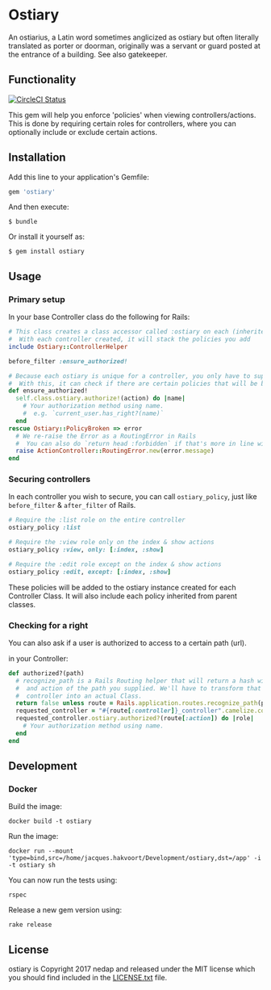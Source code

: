 # Ostiary

An ostiarius, a Latin word sometimes anglicized as ostiary but often literally translated as porter or doorman, originally was a servant or guard posted at the entrance of a building. See also gatekeeper.

## Functionality

[![CircleCI Status](https://circleci.com/gh/nedap/ostiary.svg?style=svg)](https://circleci.com/gh/nedap/ostiary)

This gem will help you enforce 'policies' when viewing controllers/actions.
This is done by requiring certain roles for controllers, where you can
optionally include or exclude certain actions.

## Installation

Add this line to your application's Gemfile:

```ruby
gem 'ostiary'
```

And then execute:

    $ bundle

Or install it yourself as:

    $ gem install ostiary

## Usage

### Primary setup

In your base Controller class do the following for Rails:

```ruby
# This class creates a class accessor called :ostiary on each (inherited) controller.
#  With each controller created, it will stack the policies you add
include Ostiary::ControllerHelper

before_filter :ensure_authorized!

# Because each ostiary is unique for a controller, you only have to supply the current action.
#  With this, it can check if there are certain policies that will be broken.
def ensure_authorized!
  self.class.ostiary.authorize!(action) do |name|
    # Your authorization method using name.
    #  e.g. `current_user.has_right?(name)`
  end
rescue Ostiary::PolicyBroken => error
  # We re-raise the Error as a RoutingError in Rails
  #  You can also do `return head :forbidden` if that's more in line with your needs.
  raise ActionController::RoutingError.new(error.message)
end
```

### Securing controllers

In each controller you wish to secure, you can call `ostiary_policy`, just like `before_filter` & `after_filter` of Rails.

```ruby
# Require the :list role on the entire controller
ostiary_policy :list

# Require the :view role only on the index & show actions
ostiary_policy :view, only: [:index, :show]

# Require the :edit role except on the index & show actions
ostiary_policy :edit, except: [:index, :show]
```

These policies will be added to the ostiary instance created for each Controller Class. It will also include each policy inherited from parent classes.

### Checking for a right

You can also ask if a user is authorized to access to a certain path (url).

in your Controller:

```ruby
def authorized?(path)
  # recognize_path is a Rails Routing helper that will return a hash with the controller
  #  and action of the path you supplied. We'll have to transform that String of the
  #  controller into an actual Class.
  return false unless route = Rails.application.routes.recognize_path(path)
  requested_controller = "#{route[:controller]}_controller".camelize.constantize
  requested_controller.ostiary.authorized?(route[:action]) do |role|
    # Your authorization method using name.
  end
end
```

## Development

### Docker

Build the image:

    docker build -t ostiary

Run the image:

    docker run --mount 'type=bind,src=/home/jacques.hakvoort/Development/ostiary,dst=/app' -i -t ostiary sh

You can now run the tests using:

    rspec

Release a new gem version using:

    rake release

## License

ostiary is Copyright 2017 nedap and released under the MIT license which you should find included in the [LICENSE.txt](LICENSE.txt) file.
